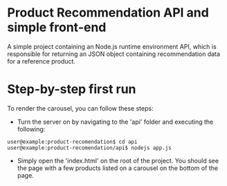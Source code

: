 # Product Recommendation API and simple front-end

A simple project containing an Node.js runtime environment API, which is responsible for returning an JSON object containing recommendation data for a reference product.

# Step-by-step first run
To render the carousel, you can follow these steps:
* Turn the server on by navigating to the 'api' folder and executing the following:
```console
user@example:product-recomendation$ cd api
user@example:product-recomendation/api$ nodejs app.js
```
* Simply open the 'index.html' on the root of the project. You should see the page with a few products listed on a carousel on the bottom of the page.
